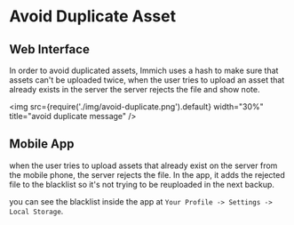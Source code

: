 # Avoid Duplicate Asset

## Web Interface

In order to avoid duplicated assets, Immich uses a hash to make sure that assets can't be uploaded twice, when the user tries to upload an asset that already exists in the server the server rejects the file and show note.

<img src={require('./img/avoid-duplicate.png').default} width="30%" title="avoid duplicate message" />


## Mobile App

when the user tries to upload assets that already exist on the server from the mobile phone, the server rejects the file. In the app, it adds the rejected file to the blacklist so it's not trying to be reuploaded in the next backup.

you can see the blacklist inside the app at `Your Profile -> Settings -> Local Storage`.
